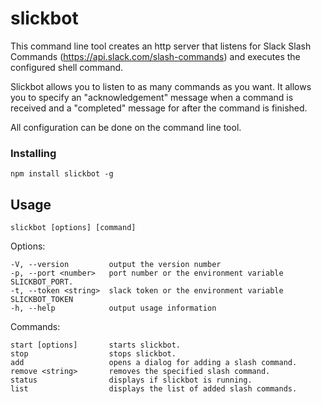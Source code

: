 # slickbot

This command line tool creates an http server that listens for Slack Slash Commands (https://api.slack.com/slash-commands) and executes the configured shell command.

Slickbot allows you to listen to as many commands as you want. It allows you to specify an "acknowledgement" message when a command is received and a "completed" message for after the command is finished.

All configuration can be done on the command line tool.


### Installing

`npm install slickbot -g`

## Usage

`slickbot [options] [command]`

  Options:

    -V, --version         output the version number
    -p, --port <number>   port number or the environment variable SLICKBOT_PORT.
    -t, --token <string>  slack token or the environment variable SLICKBOT_TOKEN
    -h, --help            output usage information


  Commands:

    start [options]       starts slickbot.
    stop                  stops slickbot.
    add                   opens a dialog for adding a slash command.
    remove <string>       removes the specified slash command.
    status                displays if slickbot is running.
    list                  displays the list of added slash commands.
